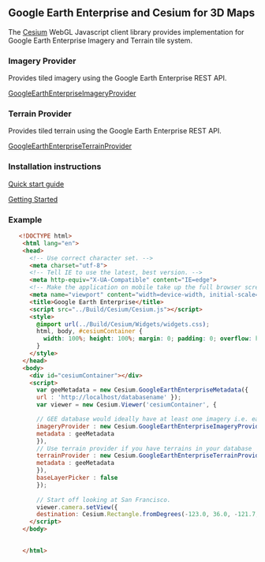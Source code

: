 ## Google Earth Enterprise and Cesium for 3D Maps
The [Cesium](http://www.cesium.org) WebGL Javascript client library provides implementation for Google Earth Enterprise Imagery and Terrain tile system.

### Imagery Provider
Provides tiled imagery using the Google Earth Enterprise REST API.

[GoogleEarthEnterpriseImageryProvider](https://cesiumjs.org/Cesium/Build/Documentation/GoogleEarthEnterpriseImageryProvider.html)

### Terrain Provider
Provides tiled terrain using the Google Earth Enterprise REST API.

[GoogleEarthEnterpriseTerrainProvider](https://cesiumjs.org/Cesium/Build/Documentation/GoogleEarthEnterpriseTerrainProvider.html)

### Installation instructions
[Quick start guide](https://cesiumjs.org/downloads/)

[Getting Started](https://cesiumjs.org/tutorials/cesium-up-and-running/)

### Example
```html
   <!DOCTYPE html>
    <html lang="en">
    <head>
      <!-- Use correct character set. -->
      <meta charset="utf-8">
      <!-- Tell IE to use the latest, best version. -->
      <meta http-equiv="X-UA-Compatible" content="IE=edge">
      <!-- Make the application on mobile take up the full browser screen and disable user scaling. -->
      <meta name="viewport" content="width=device-width, initial-scale=1, maximum-scale=1, minimum-scale=1, user-scalable=no">
      <title>Google Earth Enterprise</title>
      <script src="../Build/Cesium/Cesium.js"></script>
      <style>
        @import url(../Build/Cesium/Widgets/widgets.css);
        html, body, #cesiumContainer {
          width: 100%; height: 100%; margin: 0; padding: 0; overflow: hidden;
        }
      </style>
    </head>
    <body>
      <div id="cesiumContainer"></div>
      <script>
        var geeMetadata = new Cesium.GoogleEarthEnterpriseMetadata({
        url : 'http://localhost/databasename' });
        var viewer = new Cesium.Viewer('cesiumContainer', {

        // GEE database would ideally have at least one imagery i.e. earth backdrop
        imageryProvider : new Cesium.GoogleEarthEnterpriseImageryProvider({
        metadata : geeMetadata
        }),
        // Use terrain provider if you have terrains in your database
        terrainProvider : new Cesium.GoogleEarthEnterpriseTerrainProvider({
        metadata : geeMetadata
        }),
        baseLayerPicker : false
        });
  
        // Start off looking at San Francisco.
        viewer.camera.setView({
        destination: Cesium.Rectangle.fromDegrees(-123.0, 36.0, -121.7, 39.0)});
      </script>
    </body>
  

    </html>
```